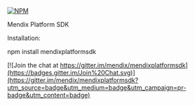 [![NPM](https://nodei.co/npm/mendixplatformsdk.png?compact=true)](https://nodei.co/npm/mendixplatformsdk/)

Mendix Platform SDK

Installation:

npm install mendixplatformsdk

[![Join the chat at https://gitter.im/mendix/mendixplatformsdk](https://badges.gitter.im/Join%20Chat.svg)](https://gitter.im/mendix/mendixplatformsdk?utm_source=badge&utm_medium=badge&utm_campaign=pr-badge&utm_content=badge)
